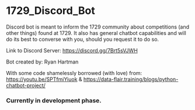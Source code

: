 # 1729_Discord_Bot
Discord bot is meant to inform the 1729 community about competitions (and other things) found at 1729. It also has general chatbot capabilities and will do its best to converse with you, should you request it to do so. 

Link to Discord Server: https://discord.gg/7Brt5sVJWH

Bot created by: Ryan Hartman

With some code shamelessly borrowed (with love) from: https://youtu.be/SPTfmiYiuok & https://data-flair.training/blogs/python-chatbot-project/

### Currently in development phase.
